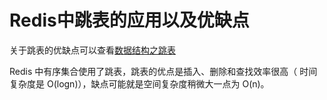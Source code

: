 # Redis中跳表的应用以及优缺点

关于跳表的优缺点可以查看[数据结构之跳表](http://localhost:8080/wxning-blog/interview/data-structure-and-algorithm/notes/05/03.html)

Redis 中有序集合使用了跳表，跳表的优点是插入、删除和查找效率很高（ 时间复杂度是 O(logn)），缺点可能就是空间复杂度稍微大一点为 O(n)。

